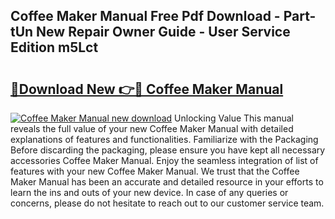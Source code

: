 ## Coffee Maker Manual Free Pdf Download - Part-tUn New Repair Owner Guide - User Service Edition m5Lct

# <h2><a href="http://bc44116.oget.top/?id=Coffee+Maker+Manual">🔗Download New 👉🔴 Coffee Maker Manual</a></h2>

[![Coffee Maker Manual new download](https://i.imgur.com/5g1atiW.png)](http://bc44116.oget.top/?id=Coffee+Maker+Manual)
Unlocking Value This manual reveals the full value of your new Coffee Maker Manual with detailed explanations of features and functionalities. Familiarize with the Packaging Before discarding the packaging, please ensure you have kept all necessary accessories Coffee Maker Manual. Enjoy the seamless integration of list of features with your new Coffee Maker Manual. We trust that the Coffee Maker Manual has been an accurate and detailed resource in your efforts to learn the ins and outs of your new device. In case of any queries or concerns, please do not hesitate to reach out to our customer service team.
